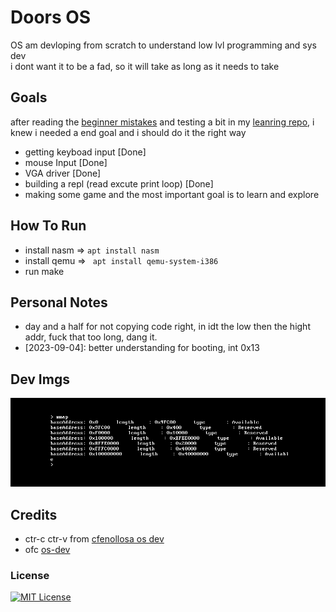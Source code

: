 # Doors OS

OS am devloping from scratch to understand low lvl programming and sys dev   
i dont want it to be a fad, so it will take as long as it needs to take

## Goals
after reading the [beginner mistakes](https://wiki.osdev.org/Beginner_Mistakes) and testing a bit in my [leanring repo](https://github.com/t-88/Code-Bongo-III/tree/main/os-dev), i knew i needed a end goal and i should do it the right way   
-   getting keyboad input [Done]
-   mouse Input [Done]
-   VGA driver [Done]
-   building a repl (read excute print loop) [Done]
-   making some game 
and the most important goal is to learn and explore     

## How To Run
-   install nasm => ```apt install nasm```
-   install qemu => ``` apt install qemu-system-i386```
-   run make


## Personal Notes
-   day and a half for not copying code right, in idt the low then the hight addr, fuck that too long, dang it.
-   \[2023-09-04]: better understanding for booting, int 0x13 


## Dev Imgs
![mmap](./dev-imgs/memory_map.png)

## Credits
-   ctr-c ctr-v from [cfenollosa os dev](https://github.com/cfenollosa/os-tutorial/tree/master)
-   ofc [os-dev](https://wiki.osdev.org/Expanded_Main_Page) 

### License
[![MIT License](https://img.shields.io/badge/License-MIT-green.svg)](https://choosealicense.com/licenses/mit/)